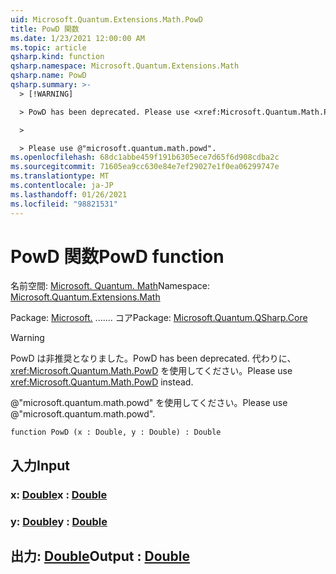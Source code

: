 ```yaml
---
uid: Microsoft.Quantum.Extensions.Math.PowD
title: PowD 関数
ms.date: 1/23/2021 12:00:00 AM
ms.topic: article
qsharp.kind: function
qsharp.namespace: Microsoft.Quantum.Extensions.Math
qsharp.name: PowD
qsharp.summary: >-
  > [!WARNING]

  > PowD has been deprecated. Please use <xref:Microsoft.Quantum.Math.PowD> instead.

  >

  > Please use @"microsoft.quantum.math.powd".
ms.openlocfilehash: 68dc1abbe459f191b6305ece7d65f6d908cdba2c
ms.sourcegitcommit: 71605ea9cc630e84e7ef29027e1f0ea06299747e
ms.translationtype: MT
ms.contentlocale: ja-JP
ms.lasthandoff: 01/26/2021
ms.locfileid: "98821531"
---
```

# <a name="powd-function"></a><span data-ttu-id="15975-102">PowD 関数</span><span class="sxs-lookup"><span data-stu-id="15975-102">PowD function</span></span>

<span data-ttu-id="15975-103">名前空間: [Microsoft. Quantum. Math](xref:Microsoft.Quantum.Extensions.Math)</span><span class="sxs-lookup"><span data-stu-id="15975-103">Namespace: [Microsoft.Quantum.Extensions.Math](xref:Microsoft.Quantum.Extensions.Math)</span></span>

<span data-ttu-id="15975-104">Package: [Microsoft.](https://nuget.org/packages/Microsoft.Quantum.QSharp.Core) ....... コア</span><span class="sxs-lookup"><span data-stu-id="15975-104">Package: [Microsoft.Quantum.QSharp.Core](https://nuget.org/packages/Microsoft.Quantum.QSharp.Core)</span></span>


> [!WARNING]
> <span data-ttu-id="15975-105">PowD は非推奨となりました。</span><span class="sxs-lookup"><span data-stu-id="15975-105">PowD has been deprecated.</span></span> <span data-ttu-id="15975-106">代わりに、<xref:Microsoft.Quantum.Math.PowD> を使用してください。</span><span class="sxs-lookup"><span data-stu-id="15975-106">Please use <xref:Microsoft.Quantum.Math.PowD> instead.</span></span>
>
> <span data-ttu-id="15975-107">@"microsoft.quantum.math.powd" を使用してください。</span><span class="sxs-lookup"><span data-stu-id="15975-107">Please use @"microsoft.quantum.math.powd".</span></span>



```qsharp
function PowD (x : Double, y : Double) : Double
```


## <a name="input"></a><span data-ttu-id="15975-108">入力</span><span class="sxs-lookup"><span data-stu-id="15975-108">Input</span></span>

### <a name="x--double"></a><span data-ttu-id="15975-109">x: [Double](xref:microsoft.quantum.lang-ref.double)</span><span class="sxs-lookup"><span data-stu-id="15975-109">x : [Double](xref:microsoft.quantum.lang-ref.double)</span></span>




### <a name="y--double"></a><span data-ttu-id="15975-110">y: [Double](xref:microsoft.quantum.lang-ref.double)</span><span class="sxs-lookup"><span data-stu-id="15975-110">y : [Double](xref:microsoft.quantum.lang-ref.double)</span></span>





## <a name="output--double"></a><span data-ttu-id="15975-111">出力: [Double](xref:microsoft.quantum.lang-ref.double)</span><span class="sxs-lookup"><span data-stu-id="15975-111">Output : [Double](xref:microsoft.quantum.lang-ref.double)</span></span>

